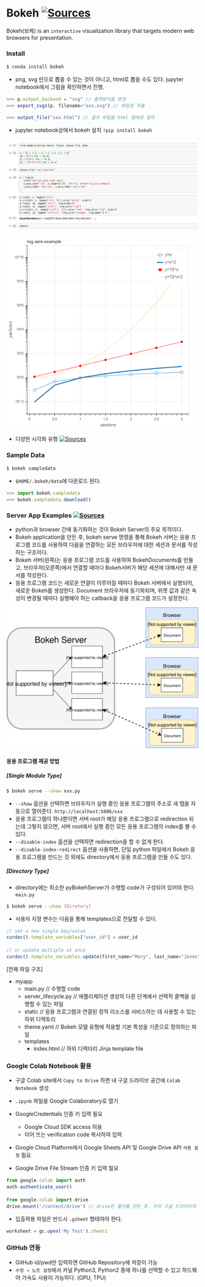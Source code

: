 # Bokeh [![Sources](https://img.shields.io/badge/출처-Bokeh-yellow)](https://docs.bokeh.org/en/latest/index.html)

Bokeh(보케) is an `interactive` visualization library that targets modern web browsers for presentation.

### Install

```bash
$ conda install bokeh
```

- png, svg 만으로 뽑을 수 있는 것이 아니고, html로 뽑을 수도 있다. jupyter notebook에서 그림을 확인하면서 진행.

```js
>>> p.output_backend = "svg" // 출력방식을 변경
>>> export_svgs(p, filename="xxx.svg") // 파일로 추출
```

```js
>>> output_file("xxx.html") // 결과 파일을 html 형태로 정의
```

- jupyter notebook상에서 bokeh 설치 `!pip install bokeh`

![example](images/example1.png)

![bokeh_plot](images/bokeh_plot.png)

- 다양한 시각화 유형 [![Sources](https://img.shields.io/badge/출처-Datavizproject-yellow)](https://datavizproject.com/)

### Sample Data

```bash
$ bokeh sampledata
```

- `$HOME/.bokeh/data`에 다운로드 된다.

```js
>>> import bokeh.sampledata
>>> bokeh.sampledata.download()
```

### Server App Examples [![Sources](https://img.shields.io/badge/출처-BokehServer-yellow)](https://docs.bokeh.org/en/latest/docs/user_guide/server.html#userguide-server)

- python과 browser 간에 동기화하는 것이 Bokeh Server의 주요 목적이다.
- Bokeh application을 만든 후, bokeh serve 명령을 통해 Bokeh 서버는 응용 프로그램 코드를 사용하여 다음을 연결하는 모든 브라우저에 대한 세션과 문서를 작성하는 구조이다.
- Bokeh 서버(왼쪽)는 응용 프로그램 코드를 사용하여 BokehDocuments를 만들고, 브라우저(오른쪽)에서 연결할 때마다 Bokeh서버가 해당 세션에 대해서만 새 문서를 작성한다.
- 응용 프로그램 코드는 새로운 연결이 이루어질 때마다 Bokeh 서버에서 실행되어, 새로운 Bokeh를 생성한다. Document 브라우저에 동기화되며, 위젯 값과 같은 속성이 변경될 때마다 실행해야 하는 callback을 응용 프로그램 코드가 설정한다.

![bokeh_server](images/bokeh_server.svg)

#### 응용 프로그램 제공 방법

##### [Single Module Type]

```bash
$ bokeh serve --show xxx.py
```

- `--show` 옵션을 선택하면 브라우저가 실행 중인 응용 프로그램의 주소로 새 탭을 자동으로 열어준다. `http://localhost:5006/xxx`
- 응용 프로그램이 하나뿐이면 서버 root가 해당 응용 프로그램으로 redirection 되는데 그렇지 않으면, 서버 root에서 실행 중인 모든 응용 프로그램의 index를 볼 수 있다.
- `--disable-index` 옵션을 선택하면 redirection을 할 수 없게 한다.
- `--disable-index-redirect` 옵션을 사용하면, 단일 python 파일에서 Bokeh 응용 프로그램을 만드는 것 외에도 directory에서 응용 프로그램을 만들 수도 있다.

##### [Directory Type]

- directory에는 최소한 pyBokehServer가 수행할 code가 구성되어 있어야 한다. `main.py`

```bash
$ bokeh serve --show [Diretory]
```

- 사용자 지정 변수는 다음을 통해 templates으로 전달할 수 있다.

```js
// set a new single key/value
curdoc().template_variables["user_id"] = user_id

// or update multiple at once
curdoc().template_variables.update(first_name="Mary", last_name="Jones")
```

[전체 파일 구조]

- myapp
	- main.py             // 수행할 code
	- server_lifecycle.py // 애플리케이션 생성의 다른 단계에서 선택적 콜백을 실행할 수 있는 파일
	- static			  // 응용 프로그램과 연결된 정적 리소스를 서비스하는 데 사용할 수 있는 하위 디렉토리
	- theme.yaml          // Bokeh 모델 유형에 적용할 기본 특성을 기준으로 정의하는 파일
	- templates
 		- index.html      // 하위 디렉터리 Jinja template file

### Google Colab Notebook 활용

- 구글 Colab site에서 `Copy to Drive` 하면 내 구글 드라이브 공간에 `Colab Notebook` 생성
- `.ipynb` 파일을 Google Colaboratory로 열기
- GoogleCredentials 인증 키 입력 필요
	- Google Cloud SDK access 허용
	- 이어 뜨는 verification code 복사하여 입력

- Google Cloud Platform에서 Google Sheets API 및 Google Drive API `사용 설정` 필요
- Google Drive File Stream 인증 키 입력 필요

```js
from google.colab import auth
auth.authenticate_user()

from google.colab import drive
drive.mount('/content/drive') // drive란 폴더를 만든 후, 우리 구글 드라이브의 root와 drive 폴더를 연결(mount)
```

- 입출력용 파일은 반드시 `.gsheet` 형태여야 한다.

```js
worksheet = gc.open('My Test').sheet1
```

### GitHub 연동

- GitHub id/pwd만 입력하면 GitHub Repository에 저장이 가능
- `수정 → 노트 설정`에서 커널 Python3, Python2 중에 하나를 선택할 수 있고 하드웨어 가속도 사용이 가능하다. (GPU, TPU)